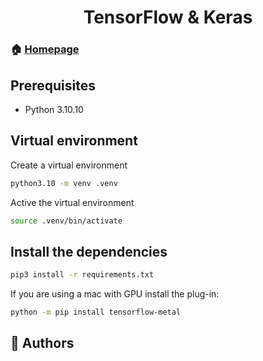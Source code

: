 <h1 align="center">TensorFlow & Keras</h1>

### 🏠 [Homepage](https://cristiano2132.github.io/)

## Prerequisites
* Python 3.10.10


## Virtual environment

Create a virtual environment

``` bash
python3.10 -m venv .venv
```

Active the virtual environment
``` bash
source .venv/bin/activate 
```



## Install the dependencies
``` bash
pip3 install -r requirements.txt
```

If you are using a mac with GPU install the plug-in:

```bash
python -m pip install tensorflow-metal
```


## 🤝 Authors 

